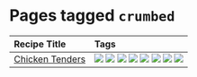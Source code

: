 # Pages tagged `crumbed`

|Recipe Title|Tags
|:---|:---|
|[Chicken Tenders](../recipes/chickentenders.md)|[![](https://img.shields.io/badge/tag-airfryer-da139a)](../tags/airfryer.md) [![](https://img.shields.io/badge/tag-amazing-b7439e)](../tags/amazing.md) [![](https://img.shields.io/badge/tag-battered-ab4f55)](../tags/battered.md) [![](https://img.shields.io/badge/tag-chicken-659a8f)](../tags/chicken.md) [![](https://img.shields.io/badge/tag-crumbed-c02c21)](../tags/crumbed.md) [![](https://img.shields.io/badge/tag-messy-9acea8)](../tags/messy.md) [![](https://img.shields.io/badge/tag-mine-f53bfe)](../tags/mine.md) [![](https://img.shields.io/badge/tag-sides-eadebe)](../tags/sides.md)|